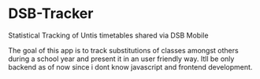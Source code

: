 # DSB-Tracker
Statistical Tracking of Untis timetables shared via DSB Mobile

The goal of this app is to track substitutions of classes amongst others
during a school year and present it in an user friendly way. Itll be only backend as of now since i dont know javascript and frontend development.
